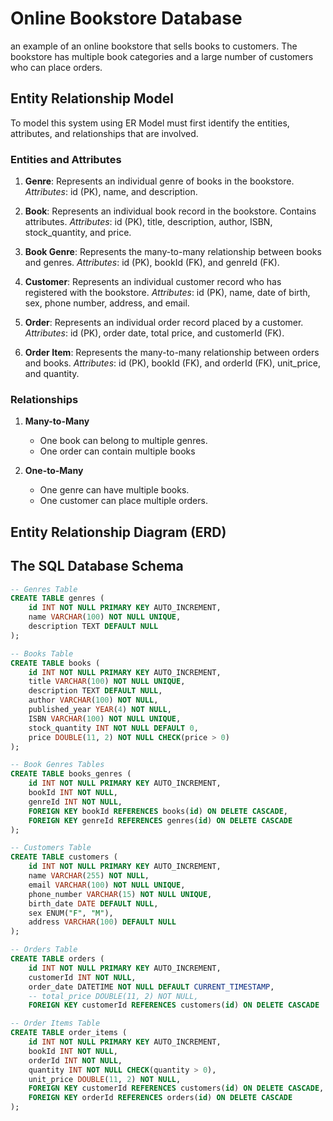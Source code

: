 # Online Bookstore Database
an example of an online bookstore that sells books to customers. The bookstore has multiple book categories and a large number of customers who can place orders.

## Entity Relationship Model
To model this system using ER Model must first identify the entities, attributes, and relationships that are involved.

### Entities and Attributes

1. **Genre**: Represents an individual genre of books in the bookstore.
    *Attributes*: id (PK), name, and description.

2. **Book**: Represents an individual book record in the bookstore. Contains attributes.
    *Attributes*: id (PK), title, description, author, ISBN, stock_quantity, and price.

3. **Book Genre**: Represents the many-to-many relationship between books and genres.
    *Attributes*: id (PK), bookId (FK), and genreId (FK).

4. **Customer**: Represents an individual customer record who has registered with the bookstore.
    *Attributes*: id (PK), name, date of birth, sex, phone number, address, and email.

5. **Order**: Represents an individual order record placed by a customer.
    *Attributes*: id (PK), order date, total price, and customerId (FK).

6. **Order Item**: Represents the many-to-many relationship between orders and books.
    *Attributes*: id (PK), bookId (FK), and orderId (FK), unit_price, and quantity.

### Relationships

1. **Many-to-Many**
    - One book can belong to multiple genres.
    - One order can contain multiple books

2. **One-to-Many**
    - One genre can have multiple books.
    - One customer can place multiple orders.

## Entity Relationship Diagram (ERD)

## The SQL Database Schema

```sql
-- Genres Table
CREATE TABLE genres (
    id INT NOT NULL PRIMARY KEY AUTO_INCREMENT,
    name VARCHAR(100) NOT NULL UNIQUE,
    description TEXT DEFAULT NULL
);

-- Books Table
CREATE TABLE books (
    id INT NOT NULL PRIMARY KEY AUTO_INCREMENT,
    title VARCHAR(100) NOT NULL UNIQUE,
    description TEXT DEFAULT NULL,
    author VARCHAR(100) NOT NULL,
    published_year YEAR(4) NOT NULL,
    ISBN VARCHAR(100) NOT NULL UNIQUE,
    stock_quantity INT NOT NULL DEFAULT 0,
    price DOUBLE(11, 2) NOT NULL CHECK(price > 0)
);

-- Book Genres Tables
CREATE TABLE books_genres (
    id INT NOT NULL PRIMARY KEY AUTO_INCREMENT,
    bookId INT NOT NULL,
    genreId INT NOT NULL,
    FOREIGN KEY bookId REFERENCES books(id) ON DELETE CASCADE,
    FOREIGN KEY genreId REFERENCES genres(id) ON DELETE CASCADE
);

-- Customers Table
CREATE TABLE customers (
    id INT NOT NULL PRIMARY KEY AUTO_INCREMENT,
    name VARCHAR(255) NOT NULL,
    email VARCHAR(100) NOT NULL UNIQUE,
    phone_number VARCHAR(15) NOT NULL UNIQUE,
    birth_date DATE DEFAULT NULL,
    sex ENUM("F", "M"),
    address VARCHAR(100) DEFAULT NULL
);

-- Orders Table
CREATE TABLE orders (
    id INT NOT NULL PRIMARY KEY AUTO_INCREMENT,
    customerId INT NOT NULL,
    order_date DATETIME NOT NULL DEFAULT CURRENT_TIMESTAMP,
    -- total_price DOUBLE(11, 2) NOT NULL,
    FOREIGN KEY customerId REFERENCES customers(id) ON DELETE CASCADE

-- Order Items Table
CREATE TABLE order_items (
    id INT NOT NULL PRIMARY KEY AUTO_INCREMENT,
    bookId INT NOT NULL,
    orderId INT NOT NULL,
    quantity INT NOT NULL CHECK(quantity > 0),
    unit_price DOUBLE(11, 2) NOT NULL,
    FOREIGN KEY customerId REFERENCES customers(id) ON DELETE CASCADE,
    FOREIGN KEY orderId REFERENCES orders(id) ON DELETE CASCADE
);
```
    